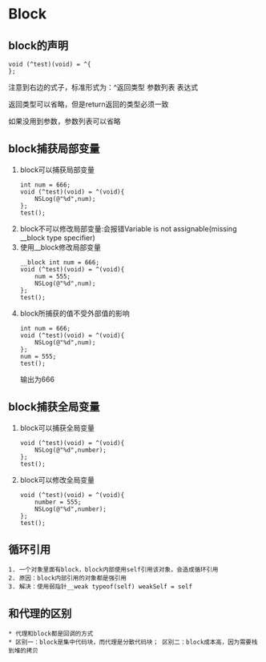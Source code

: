# Block
## block的声明
```objc
void (^test)(void) = ^{
};
```
注意到右边的式子，标准形式为：^返回类型 参数列表 表达式

返回类型可以省略，但是return返回的类型必须一致

如果没用到参数，参数列表可以省略
## block捕获局部变量
1. block可以捕获局部变量
    ```objc
    int num = 666;
    void (^test)(void) = ^(void){
        NSLog(@"%d",num);
    };
    test();
    ```
2. block不可以修改局部变量:会报错Variable is not assignable(missing __block type specifier)
3. 使用__block修改局部变量
    ```objc
    __block int num = 666;
    void (^test)(void) = ^(void){
        num = 555;
        NSLog(@"%d",num);
    };
    test();
    ```
4. block所捕获的值不受外部值的影响
    ```objc
    int num = 666;
    void (^test)(void) = ^(void){
        NSLog(@"%d",num);
    };
    num = 555;
    test();
    ```
    输出为666
## block捕获全局变量
1. block可以捕获全局变量
    ```
    void (^test)(void) = ^(void){
        NSLog(@"%d",number);
    };
    test();
    ```
2. block可以修改全局变量
    ```
    void (^test)(void) = ^(void){
        number = 555;
        NSLog(@"%d",number);
    };
    test();
    ```
## 循环引用
    1. 一个对象里面有block，block内部使用self引用该对象，会造成循环引用
    2. 原因：block内部引用的对象都是强引用
    3. 解决：使用弱指针__weak typeof(self) weakSelf = self
## 和代理的区别
    * 代理和block都是回调的方式
    * 区别一：block是集中代码块，而代理是分散代码块； 区别二：block成本高，因为需要栈到堆的拷贝
    
